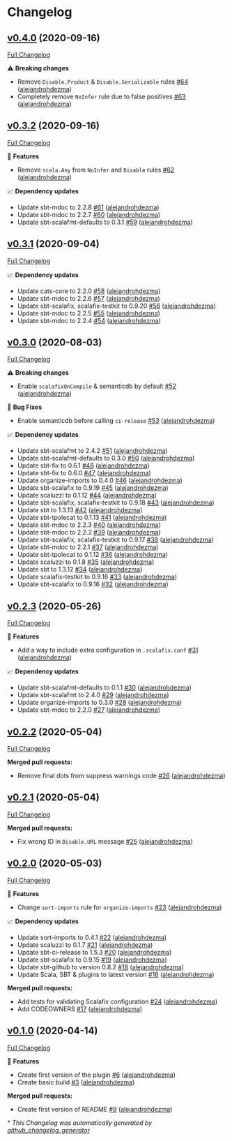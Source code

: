 # Changelog

## [v0.4.0](https://github.com/alejandrohdezma/sbt-scalafix-defaults/tree/v0.4.0) (2020-09-16)

[Full Changelog](https://github.com/alejandrohdezma/sbt-scalafix-defaults/compare/v0.3.2...v0.4.0)

⚠️ **Breaking changes**

- Remove `Disable.Product` & `Disable.Serializable` rules [\#64](https://github.com/alejandrohdezma/sbt-scalafix-defaults/pull/64) ([alejandrohdezma](https://github.com/alejandrohdezma))
- Completely remove `NoInfer` rule due to false positives [\#63](https://github.com/alejandrohdezma/sbt-scalafix-defaults/pull/63) ([alejandrohdezma](https://github.com/alejandrohdezma))

## [v0.3.2](https://github.com/alejandrohdezma/sbt-scalafix-defaults/tree/v0.3.2) (2020-09-16)

[Full Changelog](https://github.com/alejandrohdezma/sbt-scalafix-defaults/compare/v0.3.1...v0.3.2)

🚀 **Features**

- Remove `scala.Any` from `NoInfer` and `Disable` rules [\#62](https://github.com/alejandrohdezma/sbt-scalafix-defaults/pull/62) ([alejandrohdezma](https://github.com/alejandrohdezma))

📈 **Dependency updates**

- Update sbt-mdoc to 2.2.8 [\#61](https://github.com/alejandrohdezma/sbt-scalafix-defaults/pull/61) ([alejandrohdezma](https://github.com/alejandrohdezma))
- Update sbt-mdoc to 2.2.7 [\#60](https://github.com/alejandrohdezma/sbt-scalafix-defaults/pull/60) ([alejandrohdezma](https://github.com/alejandrohdezma))
- Update sbt-scalafmt-defaults to 0.3.1 [\#59](https://github.com/alejandrohdezma/sbt-scalafix-defaults/pull/59) ([alejandrohdezma](https://github.com/alejandrohdezma))

## [v0.3.1](https://github.com/alejandrohdezma/sbt-scalafix-defaults/tree/v0.3.1) (2020-09-04)

[Full Changelog](https://github.com/alejandrohdezma/sbt-scalafix-defaults/compare/v0.3.0...v0.3.1)

📈 **Dependency updates**

- Update cats-core to 2.2.0 [\#58](https://github.com/alejandrohdezma/sbt-scalafix-defaults/pull/58) ([alejandrohdezma](https://github.com/alejandrohdezma))
- Update sbt-mdoc to 2.2.6 [\#57](https://github.com/alejandrohdezma/sbt-scalafix-defaults/pull/57) ([alejandrohdezma](https://github.com/alejandrohdezma))
- Update sbt-scalafix, scalafix-testkit to 0.9.20 [\#56](https://github.com/alejandrohdezma/sbt-scalafix-defaults/pull/56) ([alejandrohdezma](https://github.com/alejandrohdezma))
- Update sbt-mdoc to 2.2.5 [\#55](https://github.com/alejandrohdezma/sbt-scalafix-defaults/pull/55) ([alejandrohdezma](https://github.com/alejandrohdezma))
- Update sbt-mdoc to 2.2.4 [\#54](https://github.com/alejandrohdezma/sbt-scalafix-defaults/pull/54) ([alejandrohdezma](https://github.com/alejandrohdezma))

## [v0.3.0](https://github.com/alejandrohdezma/sbt-scalafix-defaults/tree/v0.3.0) (2020-08-03)

[Full Changelog](https://github.com/alejandrohdezma/sbt-scalafix-defaults/compare/v0.2.3...v0.3.0)

⚠️ **Breaking changes**

- Enable `scalafixOnCompile` & semanticdb by default [\#52](https://github.com/alejandrohdezma/sbt-scalafix-defaults/pull/52) ([alejandrohdezma](https://github.com/alejandrohdezma))

🐛 **Bug Fixes**

- Enable semanticdb before calling `ci-release` [\#53](https://github.com/alejandrohdezma/sbt-scalafix-defaults/pull/53) ([alejandrohdezma](https://github.com/alejandrohdezma))

📈 **Dependency updates**

- Update sbt-scalafmt to 2.4.2 [\#51](https://github.com/alejandrohdezma/sbt-scalafix-defaults/pull/51) ([alejandrohdezma](https://github.com/alejandrohdezma))
- Update sbt-scalafmt-defaults to 0.3.0 [\#50](https://github.com/alejandrohdezma/sbt-scalafix-defaults/pull/50) ([alejandrohdezma](https://github.com/alejandrohdezma))
- Update sbt-fix to 0.6.1 [\#48](https://github.com/alejandrohdezma/sbt-scalafix-defaults/pull/48) ([alejandrohdezma](https://github.com/alejandrohdezma))
- Update sbt-fix to 0.6.0 [\#47](https://github.com/alejandrohdezma/sbt-scalafix-defaults/pull/47) ([alejandrohdezma](https://github.com/alejandrohdezma))
- Update organize-imports to 0.4.0 [\#46](https://github.com/alejandrohdezma/sbt-scalafix-defaults/pull/46) ([alejandrohdezma](https://github.com/alejandrohdezma))
- Update sbt-scalafix to 0.9.19 [\#45](https://github.com/alejandrohdezma/sbt-scalafix-defaults/pull/45) ([alejandrohdezma](https://github.com/alejandrohdezma))
- Update scaluzzi to 0.1.12 [\#44](https://github.com/alejandrohdezma/sbt-scalafix-defaults/pull/44) ([alejandrohdezma](https://github.com/alejandrohdezma))
- Update sbt-scalafix, scalafix-testkit to 0.9.18 [\#43](https://github.com/alejandrohdezma/sbt-scalafix-defaults/pull/43) ([alejandrohdezma](https://github.com/alejandrohdezma))
- Update sbt to 1.3.13 [\#42](https://github.com/alejandrohdezma/sbt-scalafix-defaults/pull/42) ([alejandrohdezma](https://github.com/alejandrohdezma))
- Update sbt-tpolecat to 0.1.13 [\#41](https://github.com/alejandrohdezma/sbt-scalafix-defaults/pull/41) ([alejandrohdezma](https://github.com/alejandrohdezma))
- Update sbt-mdoc to 2.2.3 [\#40](https://github.com/alejandrohdezma/sbt-scalafix-defaults/pull/40) ([alejandrohdezma](https://github.com/alejandrohdezma))
- Update sbt-mdoc to 2.2.2 [\#39](https://github.com/alejandrohdezma/sbt-scalafix-defaults/pull/39) ([alejandrohdezma](https://github.com/alejandrohdezma))
- Update sbt-scalafix, scalafix-testkit to 0.9.17 [\#38](https://github.com/alejandrohdezma/sbt-scalafix-defaults/pull/38) ([alejandrohdezma](https://github.com/alejandrohdezma))
- Update sbt-mdoc to 2.2.1 [\#37](https://github.com/alejandrohdezma/sbt-scalafix-defaults/pull/37) ([alejandrohdezma](https://github.com/alejandrohdezma))
- Update sbt-tpolecat to 0.1.12 [\#36](https://github.com/alejandrohdezma/sbt-scalafix-defaults/pull/36) ([alejandrohdezma](https://github.com/alejandrohdezma))
- Update scaluzzi to 0.1.8 [\#35](https://github.com/alejandrohdezma/sbt-scalafix-defaults/pull/35) ([alejandrohdezma](https://github.com/alejandrohdezma))
- Update sbt to 1.3.12 [\#34](https://github.com/alejandrohdezma/sbt-scalafix-defaults/pull/34) ([alejandrohdezma](https://github.com/alejandrohdezma))
- Update scalafix-testkit to 0.9.16 [\#33](https://github.com/alejandrohdezma/sbt-scalafix-defaults/pull/33) ([alejandrohdezma](https://github.com/alejandrohdezma))
- Update sbt-scalafix to 0.9.16 [\#32](https://github.com/alejandrohdezma/sbt-scalafix-defaults/pull/32) ([alejandrohdezma](https://github.com/alejandrohdezma))

## [v0.2.3](https://github.com/alejandrohdezma/sbt-scalafix-defaults/tree/v0.2.3) (2020-05-26)

[Full Changelog](https://github.com/alejandrohdezma/sbt-scalafix-defaults/compare/v0.2.2...v0.2.3)

🚀 **Features**

- Add a way to include extra configuration in `.scalafix.conf` [\#31](https://github.com/alejandrohdezma/sbt-scalafix-defaults/pull/31) ([alejandrohdezma](https://github.com/alejandrohdezma))

📈 **Dependency updates**

- Update sbt-scalafmt-defaults to 0.1.1 [\#30](https://github.com/alejandrohdezma/sbt-scalafix-defaults/pull/30) ([alejandrohdezma](https://github.com/alejandrohdezma))
- Update sbt-scalafmt to 2.4.0 [\#29](https://github.com/alejandrohdezma/sbt-scalafix-defaults/pull/29) ([alejandrohdezma](https://github.com/alejandrohdezma))
- Update organize-imports to 0.3.0 [\#28](https://github.com/alejandrohdezma/sbt-scalafix-defaults/pull/28) ([alejandrohdezma](https://github.com/alejandrohdezma))
- Update sbt-mdoc to 2.2.0 [\#27](https://github.com/alejandrohdezma/sbt-scalafix-defaults/pull/27) ([alejandrohdezma](https://github.com/alejandrohdezma))

## [v0.2.2](https://github.com/alejandrohdezma/sbt-scalafix-defaults/tree/v0.2.2) (2020-05-04)

[Full Changelog](https://github.com/alejandrohdezma/sbt-scalafix-defaults/compare/v0.2.1...v0.2.2)

**Merged pull requests:**

- Remove final dots from suppress warnings code [\#26](https://github.com/alejandrohdezma/sbt-scalafix-defaults/pull/26) ([alejandrohdezma](https://github.com/alejandrohdezma))

## [v0.2.1](https://github.com/alejandrohdezma/sbt-scalafix-defaults/tree/v0.2.1) (2020-05-04)

[Full Changelog](https://github.com/alejandrohdezma/sbt-scalafix-defaults/compare/v0.2.0...v0.2.1)

**Merged pull requests:**

- Fix wrong ID in `Disable.URL` message [\#25](https://github.com/alejandrohdezma/sbt-scalafix-defaults/pull/25) ([alejandrohdezma](https://github.com/alejandrohdezma))

## [v0.2.0](https://github.com/alejandrohdezma/sbt-scalafix-defaults/tree/v0.2.0) (2020-05-03)

[Full Changelog](https://github.com/alejandrohdezma/sbt-scalafix-defaults/compare/v0.1.0...v0.2.0)

🚀 **Features**

- Change `sort-imports` rule for `organize-imports` [\#23](https://github.com/alejandrohdezma/sbt-scalafix-defaults/pull/23) ([alejandrohdezma](https://github.com/alejandrohdezma))

📈 **Dependency updates**

- Update sort-imports to 0.4.1 [\#22](https://github.com/alejandrohdezma/sbt-scalafix-defaults/pull/22) ([alejandrohdezma](https://github.com/alejandrohdezma))
- Update scaluzzi to 0.1.7 [\#21](https://github.com/alejandrohdezma/sbt-scalafix-defaults/pull/21) ([alejandrohdezma](https://github.com/alejandrohdezma))
- Update sbt-ci-release to 1.5.3 [\#20](https://github.com/alejandrohdezma/sbt-scalafix-defaults/pull/20) ([alejandrohdezma](https://github.com/alejandrohdezma))
- Update sbt-scalafix to 0.9.15 [\#19](https://github.com/alejandrohdezma/sbt-scalafix-defaults/pull/19) ([alejandrohdezma](https://github.com/alejandrohdezma))
- Update sbt-github to version 0.8.2 [\#18](https://github.com/alejandrohdezma/sbt-scalafix-defaults/pull/18) ([alejandrohdezma](https://github.com/alejandrohdezma))
- Update Scala, SBT & plugins to latest version [\#16](https://github.com/alejandrohdezma/sbt-scalafix-defaults/pull/16) ([alejandrohdezma](https://github.com/alejandrohdezma))

**Merged pull requests:**

- Add tests for validating Scalafix configuration [\#24](https://github.com/alejandrohdezma/sbt-scalafix-defaults/pull/24) ([alejandrohdezma](https://github.com/alejandrohdezma))
- Add CODEOWNERS [\#17](https://github.com/alejandrohdezma/sbt-scalafix-defaults/pull/17) ([alejandrohdezma](https://github.com/alejandrohdezma))

## [v0.1.0](https://github.com/alejandrohdezma/sbt-scalafix-defaults/tree/v0.1.0) (2020-04-14)

[Full Changelog](https://github.com/alejandrohdezma/sbt-scalafix-defaults/compare/6f1e53fccb7c4f74f50664472c3c73bec0f17f40...v0.1.0)

🚀 **Features**

- Create first version of the plugin [\#6](https://github.com/alejandrohdezma/sbt-scalafix-defaults/pull/6) ([alejandrohdezma](https://github.com/alejandrohdezma))
- Create basic build [\#3](https://github.com/alejandrohdezma/sbt-scalafix-defaults/pull/3) ([alejandrohdezma](https://github.com/alejandrohdezma))

**Merged pull requests:**

- Create first version of README [\#9](https://github.com/alejandrohdezma/sbt-scalafix-defaults/pull/9) ([alejandrohdezma](https://github.com/alejandrohdezma))



\* *This Changelog was automatically generated by [github_changelog_generator](https://github.com/github-changelog-generator/github-changelog-generator)*
